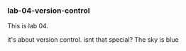 ### lab-04-version-control

This is lab 04.

it's about version control.
isnt that special?
The sky is blue